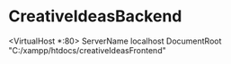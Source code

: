 # CreativeIdeasBackend

<VirtualHost *:80>
    ServerName localhost
    DocumentRoot "C:/xampp/htdocs/creativeIdeasFrontend"
</VirtualHost>